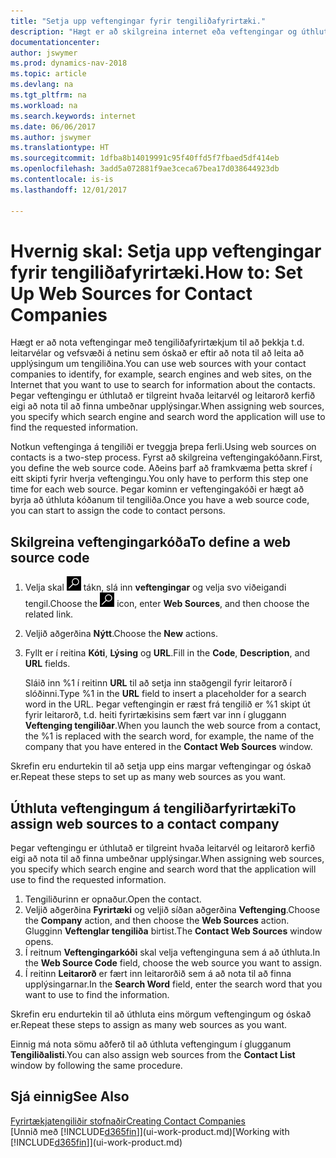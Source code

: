 ```yaml
---
title: "Setja upp veftengingar fyrir tengiliðafyrirtæki."
description: "Hægt er að skilgreina internet eða veftengingar og úthluta þeim til tengiliðafyrirtækja til að auðvelda þér að ákveða hvernig þú vilt leita að upplýsingum um tengiliði þína."
documentationcenter: 
author: jswymer
ms.prod: dynamics-nav-2018
ms.topic: article
ms.devlang: na
ms.tgt_pltfrm: na
ms.workload: na
ms.search.keywords: internet
ms.date: 06/06/2017
ms.author: jswymer
ms.translationtype: HT
ms.sourcegitcommit: 1dfba8b14019991c95f40ffd5f7fbaed5df414eb
ms.openlocfilehash: 3add5a072881f9ae3ceca67bea17d038644923db
ms.contentlocale: is-is
ms.lasthandoff: 12/01/2017

---
```

# <a name="how-to-set-up-web-sources-for-contact-companies"></a><span data-ttu-id="e0508-103">Hvernig skal: Setja upp veftengingar fyrir tengiliðafyrirtæki.</span><span class="sxs-lookup"><span data-stu-id="e0508-103">How to: Set Up Web Sources for Contact Companies</span></span>
<span data-ttu-id="e0508-104">Hægt er að nota veftengingar með tengiliðafyrirtækjum til að þekkja t.d. leitarvélar og vefsvæði á netinu sem óskað er eftir að nota til að leita að upplýsingum um tengiliðina.</span><span class="sxs-lookup"><span data-stu-id="e0508-104">You can use web sources with your contact companies to identify, for example, search engines and web sites, on the Internet that you want to use to search for information about the contacts.</span></span> <span data-ttu-id="e0508-105">Þegar veftengingu er úthlutað er tilgreint hvaða leitarvél og leitarorð kerfið eigi að nota til að finna umbeðnar upplýsingar.</span><span class="sxs-lookup"><span data-stu-id="e0508-105">When assigning web sources, you specify which search engine and search word the application will use to find the requested information.</span></span>

<span data-ttu-id="e0508-106">Notkun veftenginga á tengiliði er tveggja þrepa ferli.</span><span class="sxs-lookup"><span data-stu-id="e0508-106">Using web sources on contacts is a two-step process.</span></span> <span data-ttu-id="e0508-107">Fyrst að skilgreina veftengingakóðann.</span><span class="sxs-lookup"><span data-stu-id="e0508-107">First, you define the web source code.</span></span> <span data-ttu-id="e0508-108">Aðeins þarf að framkvæma þetta skref í eitt skipti fyrir hverja veftengingu.</span><span class="sxs-lookup"><span data-stu-id="e0508-108">You only have to perform this step one time for each web source.</span></span> <span data-ttu-id="e0508-109">Þegar kominn er veftengingakóði er hægt að byrja að úthluta kóðanum til tengiliða.</span><span class="sxs-lookup"><span data-stu-id="e0508-109">Once you have a web source code, you can start to assign the code to contact persons.</span></span>

## <a name="to-define-a-web-source-code"></a><span data-ttu-id="e0508-110">Skilgreina veftengingarkóða</span><span class="sxs-lookup"><span data-stu-id="e0508-110">To define a web source code</span></span>
1. <span data-ttu-id="e0508-111">Velja skal ![Leit að síðu eða skýrslu](media/ui-search/search_small.png "Leit að síðu eða skýrslu táknið") tákn, slá inn **veftengingar** og velja svo viðeigandi tengil.</span><span class="sxs-lookup"><span data-stu-id="e0508-111">Choose the ![Search for Page or Report](media/ui-search/search_small.png "Search for Page or Report icon") icon, enter **Web Sources**, and then choose the related link.</span></span>
2. <span data-ttu-id="e0508-112">Veljið aðgerðina **Nýtt**.</span><span class="sxs-lookup"><span data-stu-id="e0508-112">Choose the **New** actions.</span></span>
3. <span data-ttu-id="e0508-113">Fyllt er í reitina **Kóti**, **Lýsing** og **URL**.</span><span class="sxs-lookup"><span data-stu-id="e0508-113">Fill in the **Code**, **Description**, and **URL** fields.</span></span>

    <span data-ttu-id="e0508-114">Sláið inn %1 í reitinn **URL** til að setja inn staðgengil fyrir leitarorð í slóðinni.</span><span class="sxs-lookup"><span data-stu-id="e0508-114">Type %1 in the **URL** field to insert a placeholder for a search word in the URL.</span></span> <span data-ttu-id="e0508-115">Þegar veftengingin er ræst frá tengilið er %1 skipt út fyrir leitarorð, t.d. heiti fyrirtækisins sem fært var inn í gluggann **Veftenging tengiliðar**.</span><span class="sxs-lookup"><span data-stu-id="e0508-115">When you launch the web source from a contact, the %1 is replaced with the search word, for example, the name of the company that you have entered in the **Contact Web Sources** window.</span></span>

<span data-ttu-id="e0508-116">Skrefin eru endurtekin til að setja upp eins margar veftengingar og óskað er.</span><span class="sxs-lookup"><span data-stu-id="e0508-116">Repeat these steps to set up as many web sources as you want.</span></span>

## <a name="to-assign-web-sources-to-a-contact-company"></a><span data-ttu-id="e0508-117">Úthluta veftengingum á tengiliðarfyrirtæki</span><span class="sxs-lookup"><span data-stu-id="e0508-117">To assign web sources to a contact company</span></span>
<span data-ttu-id="e0508-118">Þegar veftengingu er úthlutað er tilgreint hvaða leitarvél og leitarorð kerfið eigi að nota til að finna umbeðnar upplýsingar.</span><span class="sxs-lookup"><span data-stu-id="e0508-118">When assigning web sources, you specify which search engine and search word that the application will use to find the requested information.</span></span>

1. <span data-ttu-id="e0508-119">Tengiliðurinn er opnaður.</span><span class="sxs-lookup"><span data-stu-id="e0508-119">Open the contact.</span></span>
2. <span data-ttu-id="e0508-120">Veljið aðgerðina **Fyrirtæki** og veljið síðan aðgerðina **Veftenging**.</span><span class="sxs-lookup"><span data-stu-id="e0508-120">Choose the **Company** action, and then choose the **Web Sources** action.</span></span> <span data-ttu-id="e0508-121">Glugginn **Veftenglar tengiliða** birtist.</span><span class="sxs-lookup"><span data-stu-id="e0508-121">The **Contact Web Sources** window opens.</span></span>
3. <span data-ttu-id="e0508-122">Í reitnum **Veftengingarkóði** skal velja veftenginguna sem á að úthluta.</span><span class="sxs-lookup"><span data-stu-id="e0508-122">In the **Web Source Code** field, choose the web source you want to assign.</span></span>
4. <span data-ttu-id="e0508-123">Í reitinn **Leitarorð** er fært inn leitarorðið sem á að nota til að finna upplýsingarnar.</span><span class="sxs-lookup"><span data-stu-id="e0508-123">In the **Search Word** field, enter the search word that you want to use to find the information.</span></span>

<span data-ttu-id="e0508-124">Skrefin eru endurtekin til að úthluta eins mörgum veftengingum og óskað er.</span><span class="sxs-lookup"><span data-stu-id="e0508-124">Repeat these steps to assign as many web sources as you want.</span></span>

<span data-ttu-id="e0508-125">Einnig má nota sömu aðferð til að úthluta veftengingum í glugganum **Tengiliðalisti**.</span><span class="sxs-lookup"><span data-stu-id="e0508-125">You can also assign web sources from the **Contact List** window by following the same procedure.</span></span>

## <a name="see-also"></a><span data-ttu-id="e0508-126">Sjá einnig</span><span class="sxs-lookup"><span data-stu-id="e0508-126">See Also</span></span>
[<span data-ttu-id="e0508-127">Fyrirtækjatengiliðir stofnaðir</span><span class="sxs-lookup"><span data-stu-id="e0508-127">Creating Contact Companies</span></span>](marketing-create-contact-companies.md)  
<span data-ttu-id="e0508-128">[Unnið með [!INCLUDE[d365fin](includes/d365fin_md.md)]](ui-work-product.md)</span><span class="sxs-lookup"><span data-stu-id="e0508-128">[Working with [!INCLUDE[d365fin](includes/d365fin_md.md)]](ui-work-product.md)</span></span>

